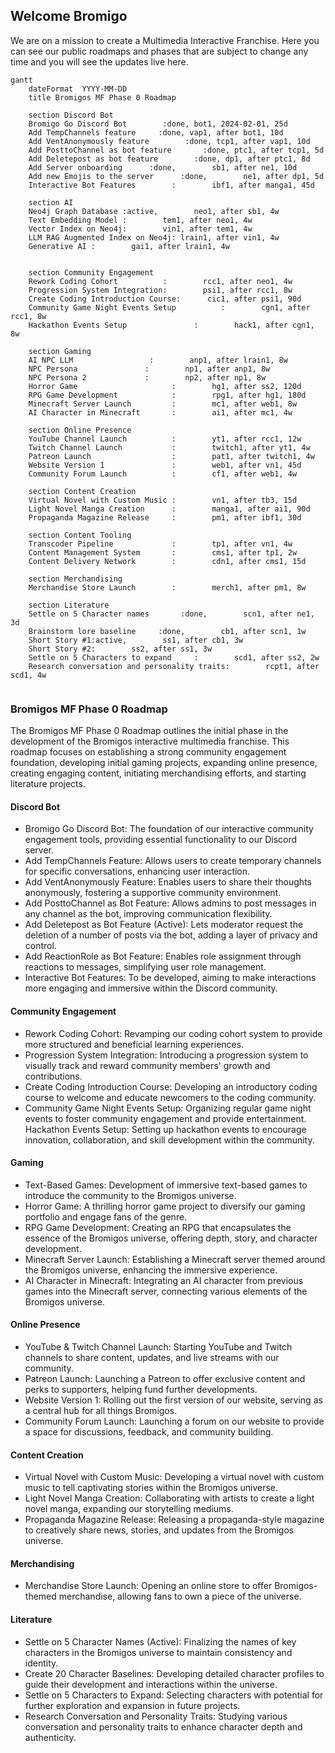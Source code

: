## Welcome Bromigo

We are on a mission to create a Multimedia Interactive Franchise. Here you can see our public roadmaps and phases that are subject to change any time and you will see the updates live here.

```mermaid
gantt
    dateFormat  YYYY-MM-DD
    title Bromigos MF Phase 0 Roadmap

    section Discord Bot
    Bromigo Go Discord Bot        :done, bot1, 2024-02-01, 25d
    Add TempChannels feature     :done, vap1, after bot1, 10d
    Add VentAnonymously feature        :done, tcp1, after vap1, 10d
    Add PosttoChannel as bot feature       :done, ptc1, after tcp1, 5d
    Add Deletepost as bot feature        :done, dp1, after ptc1, 8d
    Add Server onboarding      :done,        sb1, after ne1, 10d
    Add new Emojis to the server      :done,        ne1, after dp1, 5d
    Interactive Bot Features        :        ibf1, after manga1, 45d

    section AI
    Neo4j Graph Database :active,        neo1, after sb1, 4w
    Text Embedding Model :        tem1, after neo1, 4w
    Vector Index on Neo4j:        vin1, after tem1, 4w
    LLM RAG Augmented Index on Neo4j: lrain1, after vin1, 4w
    Generative AI :        gai1, after lrain1, 4w
    

    section Community Engagement
    Rework Coding Cohort          :        rcc1, after neo1, 4w
    Progression System Integration:        psi1, after rcc1, 8w
    Create Coding Introduction Course:      cic1, after psi1, 90d
    Community Game Night Events Setup          :        cgn1, after rcc1, 8w
    Hackathon Events Setup               :        hack1, after cgn1, 8w

    section Gaming
    AI NPC LLM                 :        anp1, after lrain1, 8w
    NPC Persona               :        np1, after anp1, 8w
    NPC Persona 2             :        np2, after np1, 8w
    Horror Game                     :        hg1, after ss2, 120d
    RPG Game Development            :        rpg1, after hg1, 180d
    Minecraft Server Launch         :        mc1, after web1, 8w
    AI Character in Minecraft       :        ai1, after mc1, 4w

    section Online Presence
    YouTube Channel Launch          :        yt1, after rcc1, 12w
    Twitch Channel Launch           :        twitch1, after yt1, 4w
    Patreon Launch                  :        pat1, after twitch1, 4w
    Website Version 1               :        web1, after vn1, 45d
    Community Forum Launch          :        cf1, after web1, 4w

    section Content Creation
    Virtual Novel with Custom Music :        vn1, after tb3, 15d
    Light Novel Manga Creation      :        manga1, after ai1, 90d
    Propaganda Magazine Release     :        pm1, after ibf1, 30d

    section Content Tooling
    Transcoder Pipeline             :        tp1, after vn1, 4w
    Content Management System       :        cms1, after tp1, 2w
    Content Delivery Network        :        cdn1, after cms1, 15d

    section Merchandising
    Merchandise Store Launch        :        merch1, after pm1, 8w

    section Literature
    Settle on 5 Character names       :done,        scn1, after ne1, 3d
    Brainstorm lore baseline     :done,        cb1, after scn1, 1w
    Short Story #1:active,        ss1, after cb1, 3w
    Short Story #2:        ss2, after ss1, 3w
    Settle on 5 Characters to expand     :        scd1, after ss2, 2w
    Research conversation and personality traits:        rcpt1, after scd1, 4w


```

### Bromigos MF Phase 0 Roadmap

The Bromigos MF Phase 0 Roadmap outlines the initial phase in the development of the Bromigos interactive multimedia franchise. This roadmap focuses on establishing a strong community engagement foundation, developing initial gaming projects, expanding online presence, creating engaging content, initiating merchandising efforts, and starting literature projects.

#### Discord Bot

- Bromigo Go Discord Bot: The foundation of our interactive community engagement tools, providing essential functionality to our Discord server.
- Add TempChannels Feature: Allows users to create temporary channels for specific conversations, enhancing user interaction.
- Add VentAnonymously Feature: Enables users to share their thoughts anonymously, fostering a supportive community environment.
- Add PosttoChannel as Bot Feature: Allows admins to post messages in any channel as the bot, improving communication flexibility.
- Add Deletepost as Bot Feature (Active): Lets moderator request the deletion of a number of posts via the bot, adding a layer of privacy and control.
- Add ReactionRole as Bot Feature: Enables role assignment through reactions to messages, simplifying user role management.
- Interactive Bot Features: To be developed, aiming to make interactions more engaging and immersive within the Discord community.

#### Community Engagement

- Rework Coding Cohort: Revamping our coding cohort system to provide more structured and beneficial learning experiences.
- Progression System Integration: Introducing a progression system to visually track and reward community members' growth and contributions.
- Create Coding Introduction Course: Developing an introductory coding course to welcome and educate newcomers to the coding community.
- Community Game Night Events Setup: Organizing regular game night events to foster community engagement and provide entertainment.
  Hackathon Events Setup: Setting up hackathon events to encourage innovation, collaboration, and skill development within the community.

#### Gaming

- Text-Based Games: Development of immersive text-based games to introduce the community to the Bromigos universe.
- Horror Game: A thrilling horror game project to diversify our gaming portfolio and engage fans of the genre.
- RPG Game Development: Creating an RPG that encapsulates the essence of the Bromigos universe, offering depth, story, and character development.
- Minecraft Server Launch: Establishing a Minecraft server themed around the Bromigos universe, enhancing the immersive experience.
- AI Character in Minecraft: Integrating an AI character from previous games into the Minecraft server, connecting various elements of the Bromigos universe.

#### Online Presence

- YouTube & Twitch Channel Launch: Starting YouTube and Twitch channels to share content, updates, and live streams with our community.
- Patreon Launch: Launching a Patreon to offer exclusive content and perks to supporters, helping fund further developments.
- Website Version 1: Rolling out the first version of our website, serving as a central hub for all things Bromigos.
- Community Forum Launch: Launching a forum on our website to provide a space for discussions, feedback, and community building.

#### Content Creation

- Virtual Novel with Custom Music: Developing a virtual novel with custom music to tell captivating stories within the Bromigos universe.
- Light Novel Manga Creation: Collaborating with artists to create a light novel manga, expanding our storytelling mediums.
- Propaganda Magazine Release: Releasing a propaganda-style magazine to creatively share news, stories, and updates from the Bromigos universe.

#### Merchandising

- Merchandise Store Launch: Opening an online store to offer Bromigos-themed merchandise, allowing fans to own a piece of the universe.

#### Literature

- Settle on 5 Character Names (Active): Finalizing the names of key characters in the Bromigos universe to maintain consistency and identity.
- Create 20 Character Baselines: Developing detailed character profiles to guide their development and interactions within the universe.
- Settle on 5 Characters to Expand: Selecting characters with potential for further exploration and expansion in future projects.
- Research Conversation and Personality Traits: Studying various conversation and personality traits to enhance character depth and authenticity.
